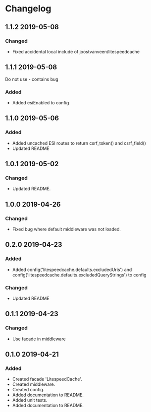 # Changelog

## 1.1.2 2019-05-08
### Changed
- Fixed accidental local include of joostvanveen/litespeedcache

## 1.1.1 2019-05-08
Do not use - contains bug
### Added
- Added esiEnabled to config

## 1.1.0 2019-05-06
### Added
- Added uncached ESI routes to return csrf_token() and csrf_field()
- Updated README

## 1.0.1 2019-05-02
### Changed
- Updated README.

## 1.0.0 2019-04-26
### Changed
- Fixed bug where default middleware was not loaded.

## 0.2.0 2019-04-23
### Added
- Added config('litespeedcache.defaults.excludedUris') and config('litespeedcache.defaults.excludedQueryStrings') to config

### Changed
- Updated README

## 0.1.1 2019-04-23
### Changed
- Use facade in middleware

## 0.1.0 2019-04-21
### Added
- Created facade 'LitespeedCache'.
- Created middleware.
- Created config.
- Added documentation to README. 
- Added unit tests. 
- Added documentation to README. 
